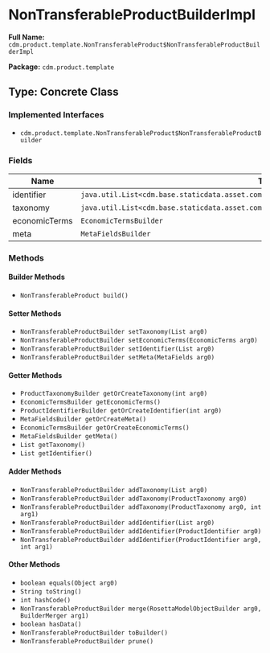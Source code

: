 # NonTransferableProductBuilderImpl

**Full Name:** `cdm.product.template.NonTransferableProduct$NonTransferableProductBuilderImpl`

**Package:** `cdm.product.template`

## Type: Concrete Class

### Implemented Interfaces

- `cdm.product.template.NonTransferableProduct$NonTransferableProductBuilder`

### Fields

| Name | Type | Description |
|------|------|-------------|
| identifier | `java.util.List<cdm.base.staticdata.asset.common.ProductIdentifier$ProductIdentifierBuilder>` |  |
| taxonomy | `java.util.List<cdm.base.staticdata.asset.common.ProductTaxonomy$ProductTaxonomyBuilder>` |  |
| economicTerms | `EconomicTermsBuilder` |  |
| meta | `MetaFieldsBuilder` |  |

### Methods

#### Builder Methods

- `NonTransferableProduct build()`

#### Setter Methods

- `NonTransferableProductBuilder setTaxonomy(List arg0)`
- `NonTransferableProductBuilder setEconomicTerms(EconomicTerms arg0)`
- `NonTransferableProductBuilder setIdentifier(List arg0)`
- `NonTransferableProductBuilder setMeta(MetaFields arg0)`

#### Getter Methods

- `ProductTaxonomyBuilder getOrCreateTaxonomy(int arg0)`
- `EconomicTermsBuilder getEconomicTerms()`
- `ProductIdentifierBuilder getOrCreateIdentifier(int arg0)`
- `MetaFieldsBuilder getOrCreateMeta()`
- `EconomicTermsBuilder getOrCreateEconomicTerms()`
- `MetaFieldsBuilder getMeta()`
- `List getTaxonomy()`
- `List getIdentifier()`

#### Adder Methods

- `NonTransferableProductBuilder addTaxonomy(List arg0)`
- `NonTransferableProductBuilder addTaxonomy(ProductTaxonomy arg0)`
- `NonTransferableProductBuilder addTaxonomy(ProductTaxonomy arg0, int arg1)`
- `NonTransferableProductBuilder addIdentifier(List arg0)`
- `NonTransferableProductBuilder addIdentifier(ProductIdentifier arg0)`
- `NonTransferableProductBuilder addIdentifier(ProductIdentifier arg0, int arg1)`

#### Other Methods

- `boolean equals(Object arg0)`
- `String toString()`
- `int hashCode()`
- `NonTransferableProductBuilder merge(RosettaModelObjectBuilder arg0, BuilderMerger arg1)`
- `boolean hasData()`
- `NonTransferableProductBuilder toBuilder()`
- `NonTransferableProductBuilder prune()`


